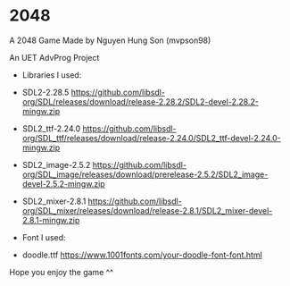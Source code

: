 # 2048
 A 2048 Game
Made by Nguyen Hung Son (mvpson98)

An UET AdvProg Project

* Libraries I used: 

- SDL2-2.28.5  https://github.com/libsdl-org/SDL/releases/download/release-2.28.2/SDL2-devel-2.28.2-mingw.zip

- SDL2_ttf-2.24.0  https://github.com/libsdl-org/SDL_ttf/releases/download/release-2.24.0/SDL2_ttf-devel-2.24.0-mingw.zip

- SDL2_image-2.5.2  https://github.com/libsdl-org/SDL_image/releases/download/prerelease-2.5.2/SDL2_image-devel-2.5.2-mingw.zip

- SDL2_mixer-2.8.1  https://github.com/libsdl-org/SDL_mixer/releases/download/release-2.8.1/SDL2_mixer-devel-2.8.1-mingw.zip

* Font I used: 

- doodle.ttf  https://www.1001fonts.com/your-doodle-font-font.html

Hope you enjoy the game ^^
